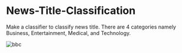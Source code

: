 # News-Title-Classification

Make a classifier to classify news title. There are 4 categories namely Business, Entertainment, Medical, and Technology.

![bbc](https://upload.wikimedia.org/wikipedia/commons/thumb/6/62/BBC_News_2019.svg/1200px-BBC_News_2019.svg.png)
